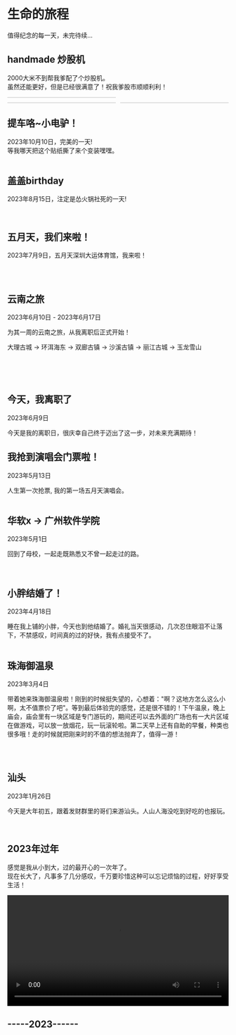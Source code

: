 # 生命的旅程


值得纪念的每一天，未完待续...

## handmade 炒股机
2000大米不到帮我爹配了个炒股机。<br>
虽然还能更好，但是已经很满意了！祝我爹股市顺顺利利！
<div style="display: grid; grid-template-columns: repeat(2, 49%); gap: 10px; align-items: center;">
  <img src="../assets/life/computer/2023102901.webp" alt="" style="border: 1px solid #ddd" />
  <img src="../assets/life/computer/2023102902.webp" alt="" />
  <img src="../assets/life/computer/2023102903.webp" alt="" style="border: 1px solid #ddd" />
  <img src="../assets/life/computer/2023102904.webp" alt="" style="border: 1px solid #ddd" />
</div>

## 提车咯~小电驴！
2023年10月10日，完美的一天!<br>
等我哪天把这个贴纸撕了来个变装嘿嘿。

<img src="../assets/life/20231010.webp" alt="" />


## 盖盖birthday
2023年8月15日，注定是怂火锅社死的一天!

<img src="../assets/life/2023gaibirthday/20230815.webp" alt="" />
<img src="../assets/life/2023gaibirthday/202308152.webp" alt="" />


## 五月天，我们来啦！
2023年7月9日，五月天深圳大运体育馆，我来啦！
<div style="display: grid; grid-template-columns: repeat(2, 49%); gap: 10px">
  <img src="../assets/life/wuyuetian/1.webp" alt="" />
  <img src="../assets/life/wuyuetian/2.webp" alt="" />
  <img src="../assets/life/wuyuetian/3.webp" alt="" />
  <img src="../assets/life/wuyuetian/4.webp" alt="" />
  <img src="../assets/life/wuyuetian/5.webp" alt="" />
  <img src="../assets/life/wuyuetian/6.webp" alt="" />
  <img src="../assets/life/wuyuetian/7.webp" alt="" />
  <img src="../assets/life/wuyuetian/8.webp" alt="" />
</div>



## 云南之旅
2023年6月10日 - 2023年6月17日

为其一周的云南之旅，从我离职后正式开始！

大理古城 -> 环洱海东 -> 双廊古镇 -> 沙溪古镇 -> 丽江古城 -> 玉龙雪山

<div style="display: grid; grid-template-columns: repeat(2, 49%); gap: 10px">
  <img src="../assets/life/yunnan/202306101.webp" alt="" />
  <img src="../assets/life/yunnan/202306102.webp" alt="" />
  <img src="../assets/life/yunnan/202306103.webp" alt="" />
  <img src="../assets/life/yunnan/202306105.webp" alt="" />
  <img src="../assets/life/yunnan/202306106.webp" alt="" />
  <img src="../assets/life/yunnan/202306108.webp" alt="" />
  <img src="../assets/life/yunnan/202306104.webp" alt="" />
  <img src="../assets/life/yunnan/202306107.webp" alt="" />
  <img src="../assets/life/yunnan/202306109.webp" alt="" />
  <img src="../assets/life/yunnan/2023061010.webp" alt="" />
  <img src="../assets/life/yunnan/2023061011.webp" alt="" />
  <img src="../assets/life/yunnan/2023061012.webp" alt="" />
</div>

## 今天，我离职了

2023年6月9日

今天是我的离职日，很庆幸自己终于迈出了这一步，对未来充满期待！


## 我抢到演唱会门票啦！
2023年5月13日

人生第一次抢票, 我的第一场五月天演唱会。

<img src="../assets/life/mayday.webp" alt="" />


## 华软x -> 广州软件学院
2023年5月1日

回到了母校，一起走既熟悉又不曾一起走过的路。

<div style="display: grid; grid-template-columns: repeat(2, 48%); gap: 10px">
  <img src="../assets/life/20230501.webp" alt="" />
  <img src="../assets/life/202305011.webp" alt="" />
  <img src="../assets/life/202305012.webp" alt="" />
  <img src="../assets/life/202305013.webp" alt="" />
  <img src="../assets/life/202305014.webp" alt="" />
  <img src="../assets/life/202305015.webp" alt="" />
</div>


## 小胖结婚了！
2023年4月18日

睡在我上铺的小胖，今天也到他结婚了。婚礼当天很感动，几次忍住眼泪不让落下，不禁感叹，时间真的过的好快，我有点接受不了。


<img src="../assets/life/20230418.webp" alt="" />


## 珠海御温泉
2023年3月4日

带着她来珠海御温泉啦！刚到的时候挺失望的，心想着："啊？这地方怎么这么小啊，太不值票价了吧"。等到最后体验完的感觉，还是很不错的！下午温泉，晚上庙会，庙会里有一块区域是专门游玩的，期间还可以去外面的广场也有一大片区域在做游戏，可以放一放烟花，玩一玩滚轮啦。第二天早上还有自助的早餐，种类也很多哦！走的时候就把刚来时的不值的想法抛弃了，值得一游！

<div style="display: grid; grid-template-columns: repeat(2, 48%); gap: 10px; align-items: center" >
  <img src="../assets/life/202303048.webp" alt="" />
  <img src="../assets/life/202303042.webp" alt="" />
  <img src="../assets/life/202303043.webp" alt="" />
  <img src="../assets/life/202303044.webp" alt="" />
  <img src="../assets/life/202303045.webp" alt="" />
  <img src="../assets/life/202303046.webp" alt="" />
  <img src="../assets/life/202303047.webp" alt="" />
  <img src="../assets/life/202303041.webp" alt="" />
</div>


## 汕头
2023年1月26日

今天是大年初五，跟着发财群里的哥们来游汕头。人山人海没吃到好吃的也报玩。

<img src="../assets/life/202301261.webp" alt="" />
<img src="../assets/life/202301262.webp" alt="" />
<img src="../assets/life/202301263.webp" alt="" />
<img src="../assets/life/202301264.webp" alt="" />


## 2023年过年

<!-- 右键视频，点击显示所有控件就可以播放视频了哦。 -->

感觉是我从小到大，过的最开心的一次年了。<br>
现在长大了，凡事多了几分感叹，千万要珍惜这种可以忘记烦恼的过程，好好享受生活！

<div style="width: 100%" >
  <video style="width: 100%" width="100%" controls src="http://43.139.113.7:81/media/happy.mp4" id="video-home" data-object-fit="" playsinline="" x5-playsinline="" webkit-playsinline="true" x5-video-player-type="h5" preload="auto"></video>
</div>

## -----2023------
